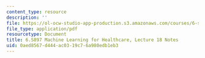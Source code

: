 ```yaml
---
content_type: resource
description: ''
file: https://ol-ocw-studio-app-production.s3.amazonaws.com/courses/6-s897-machine-learning-for-healthcare-spring-2019/0aed8567d444ac0319c76a980edb1eb3_MIT6_S897S19_lec18note.pdf
file_type: application/pdf
resourcetype: Document
title: 6.S897 Machine Learning for Healthcare, Lecture 18 Notes
uid: 0aed8567-d444-ac03-19c7-6a980edb1eb3
---
```

